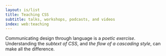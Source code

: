 ```yaml
---
layout: is/list
title: Teaching CSS
subtitle: talks, workshops, podcasts, and videos
index: web:teaching
---
```


Communicating design through language
is a _poetic exercise_.
Understanding the _subtext of CSS_,
and _the flow of a cascading style_,
can make all the difference.
